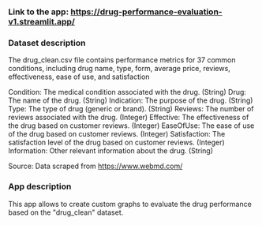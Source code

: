 ### Link to the app: https://drug-performance-evaluation-v1.streamlit.app/

### Dataset description
The drug_clean.csv file contains performance metrics for 37 common conditions, including drug name, type, form, average price, reviews, effectiveness, ease of use, and satisfaction

Condition: The medical condition associated with the drug. (String) Drug: The name of the drug. (String) Indication: The purpose of the drug. (String) Type: The type of drug (generic or brand). (String) Reviews: The number of reviews associated with the drug. (Integer) Effective: The effectiveness of the drug based on customer reviews. (Integer) EaseOfUse: The ease of use of the drug based on customer reviews. (Integer) Satisfaction: The satisfaction level of the drug based on customer reviews. (Integer) Information: Other relevant information about the drug. (String)

Source: Data scraped from https://www.webmd.com/

### App description
This app allows to create custom graphs to evaluate the drug performance based on the "drug_clean" dataset.
